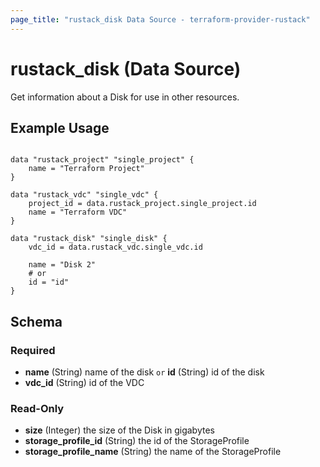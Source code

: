```yaml
---
page_title: "rustack_disk Data Source - terraform-provider-rustack"
---
```

# rustack_disk (Data Source)

Get information about a Disk for use in other resources. 

## Example Usage

```hcl

data "rustack_project" "single_project" {
    name = "Terraform Project"
}

data "rustack_vdc" "single_vdc" {
    project_id = data.rustack_project.single_project.id
    name = "Terraform VDC"
}

data "rustack_disk" "single_disk" {
    vdc_id = data.rustack_vdc.single_vdc.id
    
    name = "Disk 2"
    # or
    id = "id"
}

```
## Schema

### Required

- **name** (String) name of the disk `or` **id** (String) id of the disk
- **vdc_id** (String) id of the VDC

### Read-Only

- **size** (Integer) the size of the Disk in gigabytes
- **storage_profile_id** (String) the id of the StorageProfile
- **storage_profile_name** (String) the name of the StorageProfile


